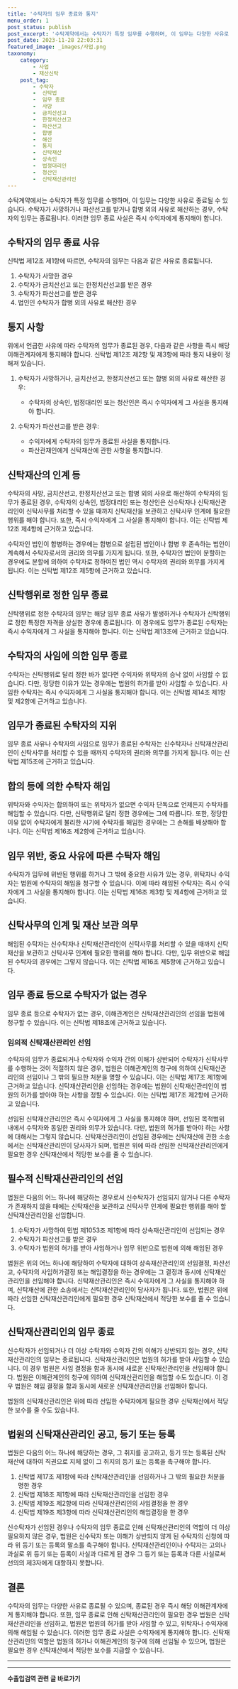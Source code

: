 ```yaml
---
title: '수탁자의 임무 종료와 통지'
menu_order: 1
post_status: publish
post_excerpt: '수탁계약에서는 수탁자가 특정 임무를 수행하며, 이 임무는 다양한 사유로 종료될 수 있습니다. 수탁자가 사망하거나 파산선고를 받거나 합병 외의 사유로 해산하는 경우, 수탁자의 임무는 종료됩니다. 이러한 임무 종료 사실은 즉시 수익자에게 통지해야 합니다.'
post_date: 2023-11-28 22:03:31
featured_image: _images/사업.png
taxonomy:
    category:
        - 사업
        - 재산신탁
    post_tag:
        - 수탁자
        -  신탁법
        -  임무 종료
        -  사망
        -  금치산선고
        -  한정치산선고
        -  파산선고
        -  합병
        -  해산
        -  통지
        -  신탁재산
        -  상속인
        -  법정대리인
        -  청산인
        -  신탁재산관리인
---
```



수탁계약에서는 수탁자가 특정 임무를 수행하며, 이 임무는 다양한 사유로 종료될 수 있습니다. 수탁자가 사망하거나 파산선고를 받거나 합병 외의 사유로 해산하는 경우, 수탁자의 임무는 종료됩니다. 이러한 임무 종료 사실은 즉시 수익자에게 통지해야 합니다.

## 수탁자의 임무 종료 사유

신탁법 제12조 제1항에 따르면, 수탁자의 임무는 다음과 같은 사유로 종료됩니다.

1. 수탁자가 사망한 경우
2. 수탁자가 금치산선고 또는 한정치산선고를 받은 경우
3. 수탁자가 파산선고를 받은 경우
4. 법인인 수탁자가 합병 외의 사유로 해산한 경우

## 통지 사항

위에서 언급한 사유에 따라 수탁자의 임무가 종료된 경우, 다음과 같은 사항을 즉시 해당 이해관계자에게 통지해야 합니다. 신탁법 제12조 제2항 및 제3항에 따라 통지 내용이 정해져 있습니다.

1. 수탁자가 사망하거나, 금치산선고, 한정치산선고 또는 합병 외의 사유로 해산한 경우:
   - 수탁자의 상속인, 법정대리인 또는 청산인은 즉시 수익자에게 그 사실을 통지해야 합니다.

2. 수탁자가 파산선고를 받은 경우:
   - 수익자에게 수탁자의 임무가 종료된 사실을 통지합니다.
   - 파산관재인에게 신탁재산에 관한 사항을 통지합니다.

## 신탁재산의 인계 등

수탁자의 사망, 금치산선고, 한정치산선고 또는 합병 외의 사유로 해산하여 수탁자의 임무가 종료된 경우, 수탁자의 상속인, 법정대리인 또는 청산인은 신수탁자나 신탁재산관리인이 신탁사무를 처리할 수 있을 때까지 신탁재산을 보관하고 신탁사무 인계에 필요한 행위를 해야 합니다. 또한, 즉시 수익자에게 그 사실을 통지해야 합니다. 이는 신탁법 제12조 제4항에 근거하고 있습니다.

수탁자인 법인이 합병하는 경우에는 합병으로 설립된 법인이나 합병 후 존속하는 법인이 계속해서 수탁자로서의 권리와 의무를 가지게 됩니다. 또한, 수탁자인 법인이 분할하는 경우에도 분할에 의하여 수탁자로 정하여진 법인 역시 수탁자의 권리와 의무를 가지게 됩니다. 이는 신탁법 제12조 제5항에 근거하고 있습니다.

## 신탁행위로 정한 임무 종료

신탁행위로 정한 수탁자의 임무는 해당 임무 종료 사유가 발생하거나 수탁자가 신탁행위로 정한 특정한 자격을 상실한 경우에 종료됩니다. 이 경우에도 임무가 종료된 수탁자는 즉시 수익자에게 그 사실을 통지해야 합니다. 이는 신탁법 제13조에 근거하고 있습니다.

## 수탁자의 사임에 의한 임무 종료

수탁자는 신탁행위로 달리 정한 바가 없다면 수익자와 위탁자의 승낙 없이 사임할 수 없습니다. 다만, 정당한 이유가 있는 경우에는 법원의 허가를 받아 사임할 수 있습니다. 사임한 수탁자는 즉시 수익자에게 그 사실을 통지해야 합니다. 이는 신탁법 제14조 제1항 및 제2항에 근거하고 있습니다.

## 임무가 종료된 수탁자의 지위

임무 종료 사유나 수탁자의 사임으로 임무가 종료된 수탁자는 신수탁자나 신탁재산관리인이 신탁사무를 처리할 수 있을 때까지 수탁자의 권리와 의무를 가지게 됩니다. 이는 신탁법 제15조에 근거하고 있습니다.

## 합의 등에 의한 수탁자 해임

위탁자와 수익자는 합의하여 또는 위탁자가 없으면 수익자 단독으로 언제든지 수탁자를 해임할 수 있습니다. 다만, 신탁행위로 달리 정한 경우에는 그에 따릅니다. 또한, 정당한 이유 없이 수탁자에게 불리한 시기에 수탁자를 해임한 경우에는 그 손해를 배상해야 합니다. 이는 신탁법 제16조 제2항에 근거하고 있습니다.

## 임무 위반, 중요 사유에 따른 수탁자 해임

수탁자가 임무에 위반된 행위를 하거나 그 밖에 중요한 사유가 있는 경우, 위탁자나 수익자는 법원에 수탁자의 해임을 청구할 수 있습니다. 이에 따라 해임된 수탁자는 즉시 수익자에게 그 사실을 통지해야 합니다. 이는 신탁법 제16조 제3항 및 제4항에 근거하고 있습니다.

## 신탁사무의 인계 및 재산 보관 의무

해임된 수탁자는 신수탁자나 신탁재산관리인이 신탁사무를 처리할 수 있을 때까지 신탁재산을 보관하고 신탁사무 인계에 필요한 행위를 해야 합니다. 다만, 임무 위반으로 해임된 수탁자의 경우에는 그렇지 않습니다. 이는 신탁법 제16조 제5항에 근거하고 있습니다.

## 임무 종료 등으로 수탁자가 없는 경우

임무 종료 등으로 수탁자가 없는 경우, 이해관계인은 신탁재산관리인의 선임을 법원에 청구할 수 있습니다. 이는 신탁법 제18조에 근거하고 있습니다.

### 임의적 신탁재산관리인 선임

수탁자의 임무가 종료되거나 수탁자와 수익자 간의 이해가 상반되어 수탁자가 신탁사무를 수행하는 것이 적절하지 않은 경우, 법원은 이해관계인의 청구에 의하여 신탁재산관리인의 선임이나 그 밖의 필요한 처분을 명할 수 있습니다. 이는 신탁법 제17조 제1항에 근거하고 있습니다. 신탁재산관리인을 선임하는 경우에는 법원이 신탁재산관리인이 법원의 허가를 받아야 하는 사항을 정할 수 있습니다. 이는 신탁법 제17조 제2항에 근거하고 있습니다.

선임된 신탁재산관리인은 즉시 수익자에게 그 사실을 통지해야 하며, 선임된 목적범위 내에서 수탁자와 동일한 권리와 의무가 있습니다. 다만, 법원의 허가를 받아야 하는 사항에 대해서는 그렇지 않습니다. 신탁재산관리인이 선임된 경우에는 신탁재산에 관한 소송에서는 신탁재산관리인이 당사자가 되며, 법원은 위에 따라 선임한 신탁재산관리인에게 필요한 경우 신탁재산에서 적당한 보수를 줄 수 있습니다.

## 필수적 신탁재산관리인의 선임

법원은 다음의 어느 하나에 해당하는 경우로서 신수탁자가 선임되지 않거나 다른 수탁자가 존재하지 않을 때에는 신탁재산을 보관하고 신탁사무 인계에 필요한 행위를 해야 할 신탁재산관리인을 선임합니다.

1. 수탁자가 사망하여 민법 제1053조 제1항에 따라 상속재산관리인이 선임되는 경우
2. 수탁자가 파산선고를 받은 경우
3. 수탁자가 법원의 허가를 받아 사임하거나 임무 위반으로 법원에 의해 해임된 경우

법원은 위의 어느 하나에 해당하여 수탁자에 대하여 상속재산관리인의 선임결정, 파산선고, 수탁자의 사임허가결정 또는 해임결정을 하는 경우에는 그 결정과 동시에 신탁재산관리인을 선임해야 합니다. 신탁재산관리인은 즉시 수익자에게 그 사실을 통지해야 하며, 신탁재산에 관한 소송에서는 신탁재산관리인이 당사자가 됩니다. 또한, 법원은 위에 따라 선임한 신탁재산관리인에게 필요한 경우 신탁재산에서 적당한 보수를 줄 수 있습니다.

## 신탁재산관리인의 임무 종료

신수탁자가 선임되거나 더 이상 수탁자와 수익자 간의 이해가 상반되지 않는 경우, 신탁재산관리인의 임무는 종료됩니다. 신탁재산관리인은 법원의 허가를 받아 사임할 수 있습니다. 이 경우 법원은 사임 결정을 함과 동시에 새로운 신탁재산관리인을 선임해야 합니다. 법원은 이해관계인의 청구에 의하여 신탁재산관리인을 해임할 수도 있습니다. 이 경우 법원은 해임 결정을 함과 동시에 새로운 신탁재산관리인을 선임해야 합니다.

법원의 신탁재산관리인은 위에 따라 선임한 수탁자에게 필요한 경우 신탁재산에서 적당한 보수를 줄 수도 있습니다.

## 법원의 신탁재산관리인 공고, 등기 또는 등록

법원은 다음의 어느 하나에 해당하는 경우, 그 취지를 공고하고, 등기 또는 등록된 신탁재산에 대하여 직권으로 지체 없이 그 취지의 등기 또는 등록을 촉구해야 합니다.

1. 신탁법 제17조 제1항에 따라 신탁재산관리인을 선임하거나 그 밖의 필요한 처분을 명한 경우
2. 신탁법 제18조 제1항에 따라 신탁재산관리인을 선임한 경우
3. 신탁법 제19조 제2항에 따라 신탁재산관리인의 사임결정을 한 경우
4. 신탁법 제19조 제3항에 따라 신탁재산관리인의 해임결정을 한 경우

신수탁자가 선임된 경우나 수탁자의 임무 종료로 인해 신탁재산관리인의 역할이 더 이상 필요하지 않은 경우, 법원은 신수탁자 또는 이해가 상반되지 않게 된 수탁자의 신청에 따라 위 등기 또는 등록의 말소를 촉구해야 합니다. 신탁재산관리인이나 수탁자는 고의나 과실로 위 등기 또는 등록이 사실과 다르게 된 경우 그 등기 또는 등록과 다른 사실로써 선의의 제3자에게 대항하지 못합니다.

## 결론

수탁자의 임무는 다양한 사유로 종료될 수 있으며, 종료된 경우 즉시 해당 이해관계자에게 통지해야 합니다. 또한, 임무 종료로 인해 신탁재산관리인이 필요한 경우 법원은 신탁재산관리인을 선임하고, 법원은 법원의 허가를 받아 사임할 수 있고, 위탁자나 수익자에 의해 해임될 수 있습니다. 이러한 임무 종료 사실은 수익자에게 통지해야 합니다. 신탁재산관리인의 역할은 법원의 허가나 이해관계인의 청구에 의해 선임될 수 있으며, 법원은 필요한 경우 신탁재산에서 적당한 보수를 지급할 수 있습니다.

---

<!-- wp:separator -->
<hr class="wp-block-separator has-alpha-channel-opacity"/>
<!-- /wp:separator -->

<!-- wp:group {"backgroundColor":"base","layout":{"type":"constrained"}} -->
<div class="wp-block-group has-base-background-color has-background"><!-- wp:paragraph {"align":"center","fontSize":"medium"} -->
<p class="has-text-align-center has-large-font-size"><strong>수출입검역 관련 글 바로가기</strong></p>
<!-- /wp:paragraph -->


<!-- wp:latest-posts
{"categories":[{"id":15006,"count":19,"description":"","link":"https://uknowlaw.com/category/%ec%88%98%ec%b6%9c%ec%9e%85%ea%b2%80%ec%97%ad/","name":"수출입검역","slug":"수출입검역","taxonomy":"category","parent":0,"meta":[],"_links":{"self":[{"href":"https://uknowlaw.com/wp-json/wp/v2/categories/15006"}],"collection":[{"href":"https://uknowlaw.com/wp-json/wp/v2/categories"}],"about":[{"href":"https://uknowlaw.com/wp-json/wp/v2/taxonomies/category"}],"wp:post_type":[{"href":"https://uknowlaw.com/wp-json/wp/v2/posts?categories=15006"}],"curies":[{"name":"wp","href":"https://api.w.org/{rel}","templated":true}]}}],"postsToShow":100,"excerptLength":28,"postLayout":"grid","columns":2,"featuredImageAlign":"left","featuredImageSizeSlug":"large","fontSize":"small"} /--></div>
<!-- /wp:group -->
